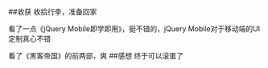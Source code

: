 ##收获
收拾行李，准备回家

看了一点《jQuery Mobile即学即用》，挺不错的，jQuery Mobile对于移动端的UI定制真心不错

看了《黑客帝国》的前两部，爽
##感想
终于可以滚蛋了